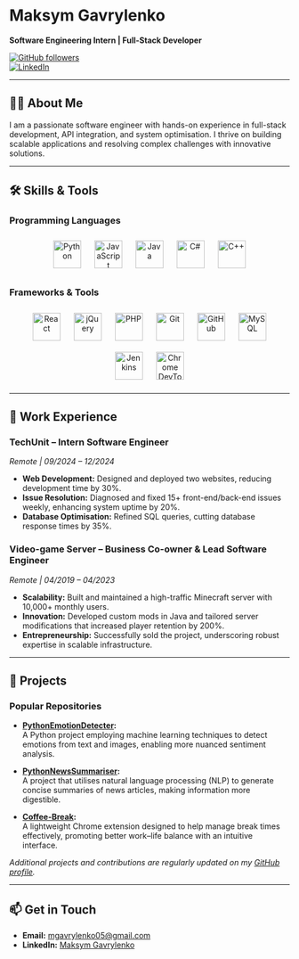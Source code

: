 # Maksym Gavrylenko  
**Software Engineering Intern | Full-Stack Developer**

[![GitHub followers](https://img.shields.io/github/followers/Juuzoe?label=Follow&style=social)](https://github.com/Juuzoe)  
[![LinkedIn](https://img.shields.io/badge/LinkedIn-Connect-blue)](https://www.linkedin.com/in/maksym-gavrylenko/)

---

## 👨‍💻 About Me
I am a passionate software engineer with hands-on experience in full-stack development, API integration, and system optimisation. I thrive on building scalable applications and resolving complex challenges with innovative solutions.

---

## 🛠 Skills & Tools

### Programming Languages

<p align="center">
  <img src="https://cdn.simpleicons.org/python" alt="Python" width="50" style="margin: 10px;">
  <img src="https://cdn.simpleicons.org/javascript" alt="JavaScript" width="50" style="margin: 10px;">
  <img src="https://cdn.jsdelivr.net/gh/devicons/devicon/icons/java/java-original.svg" alt="Java" width="50" style="margin: 10px;">
  <img src="https://cdn.jsdelivr.net/gh/devicons/devicon/icons/csharp/csharp-original.svg" alt="C#" width="50" style="margin: 10px;">
  <img src="https://cdn.simpleicons.org/cplusplus" alt="C++" width="50" style="margin: 10px;">
</p>

### Frameworks & Tools

<p align="center">
  <img src="https://cdn.simpleicons.org/react" alt="React" width="50" style="margin: 10px;">
  <img src="https://cdn.simpleicons.org/jquery" alt="jQuery" width="50" style="margin: 10px;">
  <img src="https://cdn.simpleicons.org/php" alt="PHP" width="50" style="margin: 10px;">
  <img src="https://cdn.simpleicons.org/git" alt="Git" width="50" style="margin: 10px;">
  <img src="https://cdn.simpleicons.org/github" alt="GitHub" width="50" style="margin: 10px;">
  <img src="https://cdn.simpleicons.org/mysql" alt="MySQL" width="50" style="margin: 10px;">
  <img src="https://cdn.simpleicons.org/jenkins" alt="Jenkins" width="50" style="margin: 10px;">
  <img src="https://cdn.simpleicons.org/googlechrome" alt="Chrome DevTools" width="50" style="margin: 10px;">
</p>

---

## 💼 Work Experience

### TechUnit – Intern Software Engineer  
*Remote | 09/2024 – 12/2024*  
- **Web Development:** Designed and deployed two websites, reducing development time by 30%.
- **Issue Resolution:** Diagnosed and fixed 15+ front-end/back-end issues weekly, enhancing system uptime by 20%.
- **Database Optimisation:** Refined SQL queries, cutting database response times by 35%.

### Video-game Server – Business Co-owner & Lead Software Engineer  
*Remote | 04/2019 – 04/2023*  
- **Scalability:** Built and maintained a high-traffic Minecraft server with 10,000+ monthly users.
- **Innovation:** Developed custom mods in Java and tailored server modifications that increased player retention by 200%.
- **Entrepreneurship:** Successfully sold the project, underscoring robust expertise in scalable infrastructure.

---

## 🚀 Projects

### Popular Repositories
- **[PythonEmotionDetecter](https://github.com/Juuzoe/PythonEmotionDetecter):**  
  A Python project employing machine learning techniques to detect emotions from text and images, enabling more nuanced sentiment analysis.

- **[PythonNewsSummariser](https://github.com/Juuzoe/PythonNewsSummariser):**  
  A project that utilises natural language processing (NLP) to generate concise summaries of news articles, making information more digestible.

- **[Coffee-Break](https://github.com/Juuzoe/Coffee-Break):**  
  A lightweight Chrome extension designed to help manage break times effectively, promoting better work–life balance with an intuitive interface.

*Additional projects and contributions are regularly updated on my [GitHub profile](https://github.com/Juuzoe).*

---

## 📫 Get in Touch

- **Email:** [mgavrylenko05@gmail.com](mailto:mgavrylenko05@gmail.com)  
- **LinkedIn:** [Maksym Gavrylenko](https://www.linkedin.com/in/maksym-gavrylenko/)
